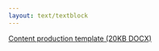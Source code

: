 ```yaml
---
layout: text/textblock
---
```

[Content production template (20KB DOCX)](/assets/files/content-strategy/content-production-template.docx)




